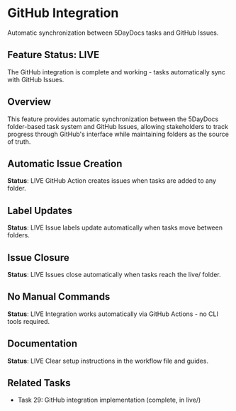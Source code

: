 # GitHub Integration

Automatic synchronization between 5DayDocs tasks and GitHub Issues.

## Feature Status: LIVE

The GitHub integration is complete and working - tasks automatically sync with GitHub Issues.

## Overview

This feature provides automatic synchronization between the 5DayDocs folder-based task system and GitHub Issues, allowing stakeholders to track progress through GitHub's interface while maintaining folders as the source of truth.

## Automatic Issue Creation
**Status**: LIVE
GitHub Action creates issues when tasks are added to any folder.

## Label Updates
**Status**: LIVE
Issue labels update automatically when tasks move between folders.

## Issue Closure
**Status**: LIVE
Issues close automatically when tasks reach the live/ folder.

## No Manual Commands
**Status**: LIVE
Integration works automatically via GitHub Actions - no CLI tools required.

## Documentation
**Status**: LIVE
Clear setup instructions in the workflow file and guides.

## Related Tasks

- Task 29: GitHub integration implementation (complete, in live/)